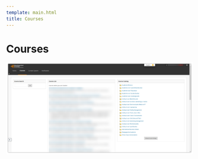 ```yaml
---
template: main.html
title: Courses
---
```


<!--

Makrdown Syntax: https://www.markdownguide.org/basic-syntax

Edit things below this point.
Make sure to keep heading for each section and do not make big blocks of text.

-->

# Courses

<!-- Use this image as needed -->
![Blackboard Collaborate Image](../img/assets/blackboard/courselist.png)
